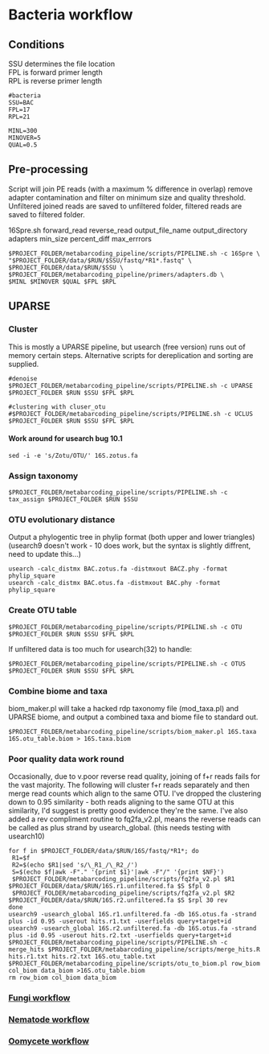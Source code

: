 # Bacteria workflow

## Conditions
SSU determines the file location  
FPL is forward primer length  
RPL is reverse primer length  

```shell
#bacteria
SSU=BAC
FPL=17
RPL=21

MINL=300
MINOVER=5
QUAL=0.5

```

## Pre-processing
Script will join PE reads (with a maximum % difference in overlap) remove adapter contamination and filter on minimum size and quality threshold.
Unfiltered joined reads are saved to unfiltered folder, filtered reads are saved to filtered folder.

16Spre.sh forward_read reverse_read output_file_name output_directory adapters min_size percent_diff max_errrors 

```shell
$PROJECT_FOLDER/metabarcoding_pipeline/scripts/PIPELINE.sh -c 16Spre \
"$PROJECT_FOLDER/data/$RUN/$SSU/fastq/*R1*.fastq" \
$PROJECT_FOLDER/data/$RUN/$SSU \
$PROJECT_FOLDER/metabarcoding_pipeline/primers/adapters.db \
$MINL $MINOVER $QUAL $FPL $RPL 
```
## UPARSE

### Cluster 
This is mostly a UPARSE pipeline, but usearch (free version) runs out of memory certain steps. Alternative scripts for dereplication and sorting are supplied.

```shell
#denoise
$PROJECT_FOLDER/metabarcoding_pipeline/scripts/PIPELINE.sh -c UPARSE $PROJECT_FOLDER $RUN $SSU $FPL $RPL

#clustering with cluser_otu
#$PROJECT_FOLDER/metabarcoding_pipeline/scripts/PIPELINE.sh -c UCLUS $PROJECT_FOLDER $RUN $SSU $FPL $RPL
```

#### Work around for usearch bug 10.1
```shell
sed -i -e 's/Zotu/OTU/' 16S.zotus.fa
```

### Assign taxonomy

```shell
$PROJECT_FOLDER/metabarcoding_pipeline/scripts/PIPELINE.sh -c tax_assign $PROJECT_FOLDER $RUN $SSU 
```

### OTU evolutionary distance

Output a phylogentic tree in phylip format (both upper and lower triangles)
(usearch9 doesn't work - 10 does work, but the syntax is slightly diffrent, need to update this...)
```shell
usearch -calc_distmx BAC.zotus.fa -distmxout BACZ.phy -format phylip_square
usearch -calc_distmx BAC.otus.fa -distmxout BAC.phy -format phylip_square
```

### Create OTU table 

```shell
$PROJECT_FOLDER/metabarcoding_pipeline/scripts/PIPELINE.sh -c OTU $PROJECT_FOLDER $RUN $SSU $FPL $RPL
```

If unfiltered data is too much for usearch(32) to handle:

```shell
$PROJECT_FOLDER/metabarcoding_pipeline/scripts/PIPELINE.sh -c OTUS $PROJECT_FOLDER $RUN $SSU $FPL $RPL
```


### Combine biome and taxa

biom_maker.pl will take a hacked rdp taxonomy file (mod_taxa.pl) and UPARSE biome, and output a combined taxa and biome file to standard out.

```shell
$PROJECT_FOLDER/metabarcoding_pipeline/scripts/biom_maker.pl 16S.taxa 16S.otu_table.biom > 16S.taxa.biom
```

### Poor quality data work round 
Occasionally, due to v.poor reverse read quality, joining of f+r reads fails for the vast majority. The following will cluster f+r reads separately and then merge read counts which align to the same OTU. I've dropped the clustering down to 0.95 similarity - both reads aligning to the same OTU at this similarity, I'd suggest is pretty good evidence they're the same. 
I've also added a rev compliment routine to fq2fa_v2.pl, means the reverse reads can be called as plus strand by usearch_global.
(this needs testing with usearch10)

```shell
for f in $PROJECT_FOLDER/data/$RUN/16S/fastq/*R1*; do
 R1=$f
 R2=$(echo $R1|sed 's/\_R1_/\_R2_/')
 S=$(echo $f|awk -F"." '{print $1}'|awk -F"/" '{print $NF}')
 $PROJECT_FOLDER/metabarcoding_pipeline/scripts/fq2fa_v2.pl $R1 $PROJECT_FOLDER/data/$RUN/16S.r1.unfiltered.fa $S $fpl 0
 $PROJECT_FOLDER/metabarcoding_pipeline/scripts/fq2fa_v2.pl $R2 $PROJECT_FOLDER/data/$RUN/16S.r2.unfiltered.fa $S $rpl 30 rev
done
usearch9 -usearch_global 16S.r1.unfiltered.fa -db 16S.otus.fa -strand plus -id 0.95 -userout hits.r1.txt -userfields query+target+id
usearch9 -usearch_global 16S.r2.unfiltered.fa -db 16S.otus.fa -strand plus -id 0.95 -userout hits.r2.txt -userfields query+target+id
$PROJECT_FOLDER/metabarcoding_pipeline/scripts/PIPELINE.sh -c merge_hits $PROJECT_FOLDER/metabarcoding_pipeline/scripts/merge_hits.R hits.r1.txt hits.r2.txt 16S.otu_table.txt
$PROJECT_FOLDER/metabarcoding_pipeline/scripts/otu_to_biom.pl row_biom col_biom data_biom >16S.otu_table.biom
rm row_biom col_biom data_biom
```

### [Fungi workflow](../master//FUN%20workflow.md)  
### [Nematode workflow](../master/Nematoda%20workflow.md)
### [Oomycete workflow](../master/Oomycota%20workflow.md)
